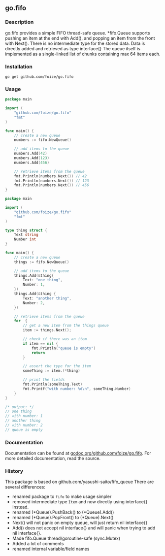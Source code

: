 ## go.fifo

### Description
go.fifo provides a simple FIFO thread-safe queue.
*fifo.Queue supports pushing an item at the end with Add(), and popping an item from the front with Next().
There is no intermediate type for the stored data. Data is directly added and retrieved as type interface{}
The queue itself is implemented as a single-linked list of chunks containing max 64 items each.

### Installation
`go get github.com/foize/go.fifo`

### Usage
```go
package main

import (
	"github.com/foize/go.fifo"
	"fmt"
)

func main() {
	// create a new queue
	numbers := fifo.NewQueue()

	// add items to the queue
	numbers.Add(42)
	numbers.Add(123)
	numbers.Add(456)

	// retrieve items from the queue
	fmt.Println(numbers.Next()) // 42
	fmt.Println(numbers.Next()) // 123
	fmt.Println(numbers.Next()) // 456
}
```

```go
package main

import (
	"github.com/foize/go.fifo"
	"fmt"
)

type thing struct {
	Text string
	Number int
}

func main() {
	// create a new queue
	things := fifo.NewQueue()

	// add items to the queue
	things.Add(&thing{
		Text: "one thing",
		Number: 1,
	})
	things.Add(&thing {
		Text: "another thing",
		Number: 2,
	})

	// retrieve items from the queue
	for  {
		// get a new item from the things queue
		item := things.Next();

		// check if there was an item
		if item == nil {
			fmt.Println("queue is empty")
			return
		}

		// assert the type for the item
		someThing := item.(*thing)

		// print the fields
		fmt.Println(someThing.Text)
		fmt.Printf("with number: %d\n", someThing.Number)
	}
}

/* output: */
// one thing
// with number: 1
// another thing
// with number: 2
// queue is empty
```

### Documentation
Documentation can be found at [godoc.org/github.com/foize/go.fifo](http://godoc.org/github.com/foize/go.fifo).
For more detailed documentation, read the source.

### History
This package is based on github.com/yasushi-saito/fifo_queue
There are several differences:
- renamed package to `fifo` to make usage simpler
- removed intermediate type `Item` and now directly using interface{} instead.
- renamed (*Queue).PushBack() to (*Queue).Add()
- renamed (*Queue).PopFront() to (*Queue).Next()
- Next() will not panic on empty queue, will just return nil interface{}
- Add() does not accept nil interface{} and will panic when trying to add nil interface{}.
- Made fifo.Queue thread/goroutine-safe (sync.Mutex)
- Added a lot of comments
- renamed internal variable/field names